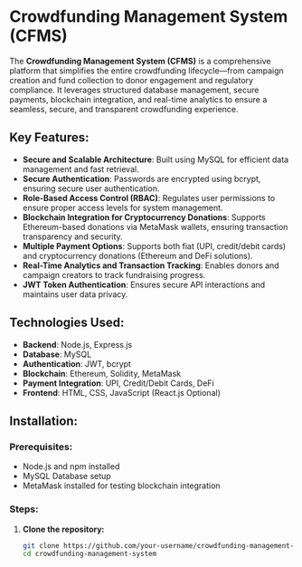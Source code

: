 # Crowdfunding Management System (CFMS)

The **Crowdfunding Management System (CFMS)** is a comprehensive platform that simplifies the entire crowdfunding lifecycle—from campaign creation and fund collection to donor engagement and regulatory compliance. It leverages structured database management, secure payments, blockchain integration, and real-time analytics to ensure a seamless, secure, and transparent crowdfunding experience.

## Key Features:

- **Secure and Scalable Architecture**: Built using MySQL for efficient data management and fast retrieval.
- **Secure Authentication**: Passwords are encrypted using bcrypt, ensuring secure user authentication.
- **Role-Based Access Control (RBAC)**: Regulates user permissions to ensure proper access levels for system management.
- **Blockchain Integration for Cryptocurrency Donations**: Supports Ethereum-based donations via MetaMask wallets, ensuring transaction transparency and security.
- **Multiple Payment Options**: Supports both fiat (UPI, credit/debit cards) and cryptocurrency donations (Ethereum and DeFi solutions).
- **Real-Time Analytics and Transaction Tracking**: Enables donors and campaign creators to track fundraising progress.
- **JWT Token Authentication**: Ensures secure API interactions and maintains user data privacy.

## Technologies Used:

- **Backend**: Node.js, Express.js
- **Database**: MySQL
- **Authentication**: JWT, bcrypt
- **Blockchain**: Ethereum, Solidity, MetaMask
- **Payment Integration**: UPI, Credit/Debit Cards, DeFi
- **Frontend**: HTML, CSS, JavaScript (React.js Optional)

## Installation:

### Prerequisites:
- Node.js and npm installed
- MySQL Database setup
- MetaMask installed for testing blockchain integration

### Steps:

1. **Clone the repository:**
   ```bash
   git clone https://github.com/your-username/crowdfunding-management-system.git
   cd crowdfunding-management-system
